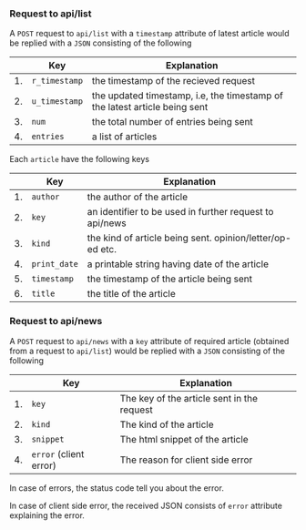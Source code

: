 ### Request to api/list

A `POST` request to `api/list` with a `timestamp` attribute of latest article
would be replied with a `JSON` consisting of the following

|    | Key | Explanation |
|----|-----|-------------|
| 1. | `r_timestamp`	| the timestamp of the recieved request |
| 2. | `u_timestamp`	| the updated timestamp, i.e, the timestamp of the latest article being sent |
| 3. | `num`		| the total number of entries being sent |
| 4. | `entries`	| a list of articles |

Each `article` have the following keys

|    | Key | Explanation |
|----|-----|-------------|
| 1. | `author`		| the author of the article |
| 2. | `key`		| an identifier to be used in further request to api/news |
| 3. | `kind`		| the kind of article being sent. opinion/letter/op-ed etc. |
| 4. | `print_date`	| a printable string having date of the article |
| 5. | `timestamp`	| the timestamp of the article being sent |
| 6. | `title`		| the title of the article |

### Request to api/news

A `POST` request to `api/news` with a `key` attribute of required article
(obtained from a request to `api/list`) would be replied with a `JSON`
consisting of the following

|    | Key | Explanation |
|----|-----|-------------|
| 1. | `key`		| The key of the article sent in the request |
| 2. | `kind`		| The kind of the article |
| 3. | `snippet`	| The html snippet of the article |
| 4. | `error` (client error) | The reason for client side error |

In case of errors, the status code tell you about the error.

In case of client side error, the received JSON consists of `error` attribute
explaining the error.
